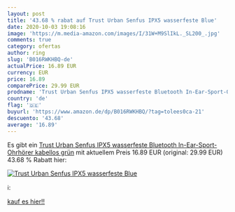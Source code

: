 ```yaml
---
layout: post
title: '43.68 % rabat auf Trust Urban Senfus IPX5 wasserfeste Blue'
date: 2020-10-03 19:08:16
image: 'https://m.media-amazon.com/images/I/31W+M9SlIkL._SL200_.jpg'
comments: true
category: ofertas
author: ring
slug: 'B016RWKHBQ-de'
actualPrice: 16.89 EUR
currency: EUR
price: 16.89
comparePrice: 29.99 EUR
prodname: 'Trust Urban Senfus IPX5 wasserfeste Bluetooth In-Ear-Sport-Ohrhörer  kabellos  grün'
country: 'de'
flag: '🇩🇪'
buyurl: 'https://www.amazon.de/dp/B016RWKHBQ/?tag=tolees0ca-21'
descuento: '43.68'
average: '16.89'
---
```


Es gibt ein [Trust Urban Senfus IPX5 wasserfeste Bluetooth In-Ear-Sport-Ohrhörer  kabellos  grün](https://www.amazon.de/dp/B016RWKHBQ/?tag=tolees0ca-21) mit aktuellem Preis 16.89 EUR (original: 29.99 EUR) 43.68 % Rabatt hier:

[![Trust Urban Senfus IPX5 wasserfeste Blue](https://m.media-amazon.com/images/I/31W+M9SlIkL._SL200_.jpg)](https://www.amazon.de/dp/B016RWKHBQ/?tag=tolees0ca-21)

ℹ️:


[kauf es hier!!](https://www.amazon.de/dp/B016RWKHBQ/?tag=tolees0ca-21)
